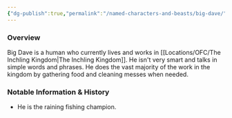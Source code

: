```yaml
---
{"dg-publish":true,"permalink":"/named-characters-and-beasts/big-dave/","tags":["NPC"],"updated":"2025-02-08T13:49:31.364+00:00"}
---
```



### Overview
Big Dave is a human who currently lives and works in [[Locations/OFC/The Inchling Kingdom\|The Inchling Kingdom]]. He isn't very smart and talks in simple words and phrases. He does the vast majority of the work in the kingdom by gathering food and cleaning messes when needed. 

### Notable Information & History 
- He is the raining fishing champion.